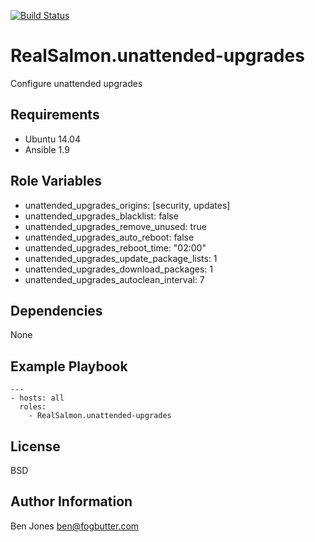 [![Build Status](https://travis-ci.org/RealSalmon/ansible-unattended-upgrades.svg?branch=master)](https://travis-ci.org/RealSalmon/ansible-unattended-upgrades)

RealSalmon.unattended-upgrades
==============================
Configure unattended upgrades

Requirements
------------
- Ubuntu 14.04
- Ansible 1.9

Role Variables
--------------
- unattended_upgrades_origins: [security, updates]
- unattended_upgrades_blacklist: false
- unattended_upgrades_remove_unused: true
- unattended_upgrades_auto_reboot: false
- unattended_upgrades_reboot_time: "02:00"
- unattended_upgrades_update_package_lists: 1
- unattended_upgrades_download_packages: 1
- unattended_upgrades_autoclean_interval: 7

Dependencies
------------
None

Example Playbook
----------------
    ---
    - hosts: all
      roles:
        - RealSalmon.unattended-upgrades

License
-------
BSD

Author Information
------------------
Ben Jones <ben@fogbutter.com>
